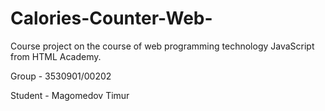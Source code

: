 # Calories-Counter-Web-
Course project on the course of web programming technology JavaScript from HTML Academy.

Group - 3530901/00202

Student - Magomedov Timur
